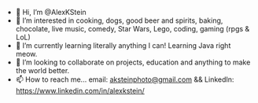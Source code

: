 - 👋 Hi, I’m @AlexKStein
- 👀 I’m interested in cooking, dogs, good beer and spirits, baking, chocolate, live music, comedy, Star Wars, Lego, coding, gaming (rpgs & LoL)
- 🌱 I’m currently learning literally anything I can! Learning Java right meow.
- 💞️ I’m looking to collaborate on projects, education and anything to make the world better.
- 📫 How to reach me... email: aksteinphoto@gmail.com && LinkedIn: https://www.linkedin.com/in/alexkstein/

<!---
AlexKStein/AlexKStein is a ✨ special ✨ repository because its `README.md` (this file) appears on your GitHub profile.
You can click the Preview link to take a look at your changes.
--->
